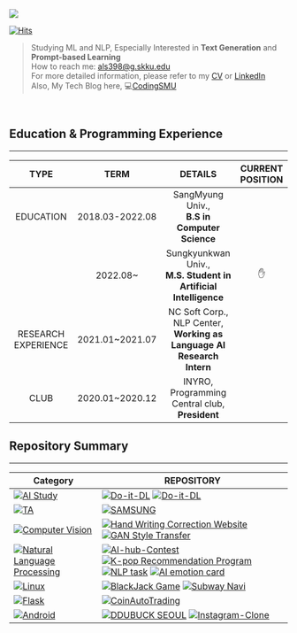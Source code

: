 
<a href="https://github.com/jiminAn">
    <img src="https://github-stats-alpha.vercel.app/api?username=jiminAn&cc=22272e&tc=11b1cc&ic=fff&bc=0000">
  
[![Hits](https://hits.sh/github.com/jiminAn.svg?view=today-total&style=flat-square&color=11b1cc)](https://hits.sh/github.com/jiminAn/)
> Studying ML and NLP, Especially Interested in **Text Generation** and **Prompt-based Learning**<br>
> How to reach me: als398@g.skku.edu <br>
> For more detailed information, please refer to my [CV](https://github.com/jiminAn/CV/blob/main/CV_jiminAn.pdf) or [LinkedIn](https://www.linkedin.com/in/%EC%A7%80%EB%AF%BC-%EC%95%88-a4468822a/)<br>
> Also, My Tech Blog here,  💻[CodingSMU](https://codingsmu.tistory.com/)<br>
<br>



## Education & Programming Experience
--------------------------------
|  TYPE    | TERM     |  DETAILS   |  CURRENT POSITION |
| :----: | :----: | :----: | :----: |
| EDUCATION    |  2018.03-2022.08   |  SangMyung Univ., <br> **B.S in Computer Science**    |  |
|     |  2022.08~   |  Sungkyunkwan Univ., <br> **M.S. Student in Artificial Intelligence**    | ✋ |
|   RESEARCH EXPERIENCE    |   2021.01~2021.07   |  NC Soft Corp., NLP Center, <br>**Working as Language AI Research Intern** | |
| CLUB    |    2020.01~2020.12  | INYRO, Programming Central club, <br>**President**     | |


## Repository Summary
----------------------------


| **Category**                                             | REPOSITORY                                         |
| ------------------------------------------------------------ | ------------------------------------------------------------ |
| [![AI Study](https://img.shields.io/static/v1?label=&message=AI-Study&color=3178C6&logo=python&logoColor=FFFFFF)](https://www.python.org/) | [![Do-it-DL](https://img.shields.io/static/v1?label=&message=Do-it-DL&color=000605&logo=github&logoColor=FFFFFF&labelColor=000605)](https://github.com/jiminAn/Do_it_DeepLearning)  [![Do-it-DL](https://img.shields.io/static/v1?label=&message=Python-ML-Guide&color=000605&logo=github&logoColor=FFFFFF&labelColor=000605)](https://github.com/jiminAn/Python_Machine_Learning_Guide) 
| [![TA](https://img.shields.io/static/v1?label=&message=AI-Study&color=3178C6&logo=python&logoColor=FFFFFF)](https://www.python.org/) | [![SAMSUNG](https://img.shields.io/static/v1?label=&message=Do-it-DL&color=000605&logo=github&logoColor=FFFFFF&labelColor=000605)](https://github.com/jiminAn/Do_it_DeepLearning)
| [![Computer Vision](https://img.shields.io/static/v1?label=&message=Vision&color=3178C6&logo=python&logoColor=FFFFFF)](https://www.python.org/) | [![Hand Writing Correction Website](https://img.shields.io/static/v1?label=&message=Open-SW-Developer-Contest&color=000605&logo=github&logoColor=FFFFFF&labelColor=000605)](https://github.com/jiminAn/hand_writing_correction_website)  [![GAN Style Transfer](https://img.shields.io/static/v1?label=&message=GAN_Style_Transfer&color=000605&logo=github&logoColor=FFFFFF&labelColor=000605)](https://github.com/jiminAn/GAN-style-transfer)|
| [![Natural Language Processing](https://img.shields.io/static/v1?label=&message=NLP&color=3178C6&logo=python&logoColor=FFFFFF)](https://www.python.org/) | [![AI-hub-Contest](https://img.shields.io/static/v1?label=&message=AI-hub-Contest&color=000605&logo=github&logoColor=FFFFFF&labelColor=000605)](https://github.com/jiminAn/ai_hub_idea_competition) [![K-pop Recommendation Program](https://img.shields.io/static/v1?label=&message=SM-AI-Contest&color=000605&logo=github&logoColor=FFFFFF&labelColor=000605)](https://github.com/jiminAn/Kpop_NLP_Project) [![NLP task](https://img.shields.io/static/v1?label=&message=NLP_Task&color=000605&logo=github&logoColor=FFFFFF&labelColor=000605)](https://github.com/nc-nlp/nlp_task)   [![AI emotion card](https://img.shields.io/static/v1?label=&message=AI_emotion_card&color=000605&logo=github&logoColor=FFFFFF&labelColor=000605)](https://github.com/jiminAn/Capstone_2022) |
| [![Linux](https://img.shields.io/static/v1?label=&message=Linux&color=F1E05A&logo=linux&logoColor=FFFFFF)](https://www.kernel.org/)| [![BlackJack Game](https://img.shields.io/static/v1?label=&message=BlackJack_Game&color=000605&logo=github&logoColor=FFFFFF&labelColor=000605)](https://github.com/jiminAn/SOCKET_Blackjack_game)  [![Subway Navi](https://img.shields.io/static/v1?label=&message=Subway-Navi&color=000605&logo=github&logoColor=FFFFFF&labelColor=000605)](https://github.com/jiminAn/Subway_navigation)|
| [![Flask](https://img.shields.io/static/v1?label=&message=Flask&color=FF0000&logo=Flask&logoColor=FFFFFF)](https://www.kernel.org/)| [![CoinAutoTrading](https://img.shields.io/static/v1?label=&message=CoinAutoTrading&color=000605&logo=github&logoColor=FFFFFF&labelColor=000605)](https://github.com/jiminAn/Coin_Auto_Trading)|
| [![Android](https://img.shields.io/static/v1?label=&message=Android&color=~&logo=android&logoColor=FFFFFF)](https://developer.android.com/) | [![DDUBUCK SEOUL](https://img.shields.io/static/v1?label=&message=Seoul-App-Contest&color=000605&logo=github&logoColor=FFFFFF&labelColor=000605)](https://github.com/jiminAn/DDUBUCK_SEOUL) [![Instagram-Clone](https://img.shields.io/static/v1?label=&message=Instagram-Clone&color=000605&logo=github&logoColor=FFFFFF&labelColor=000605)](https://github.com/jiminAn/instargram_copy_project) |
